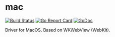 # mac
[![Build Status](https://travis-ci.org/murlokswarm/mac.svg?branch=master)](https://travis-ci.org/murlokswarm/mac)
[![Go Report Card](https://goreportcard.com/badge/github.com/murlokswarm/mac)](https://goreportcard.com/report/github.com/murlokswarm/mac)
[![GoDoc](https://godoc.org/github.com/murlokswarm/mac?status.svg)](https://godoc.org/github.com/murlokswarm/mac)

Driver for MacOS. Based on WKWebView (WebKit).
